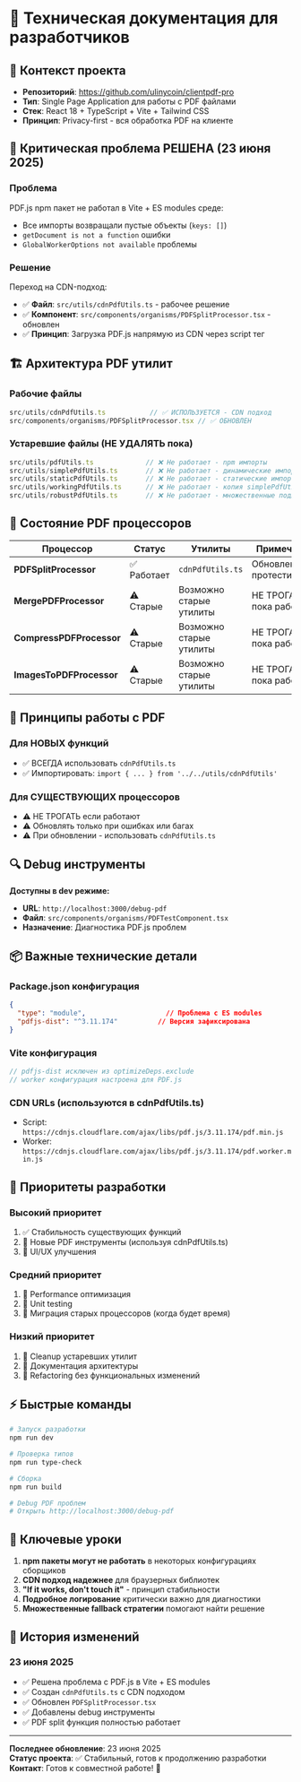 # 📝 Техническая документация для разработчиков

## 🎯 Контекст проекта
- **Репозиторий**: https://github.com/ulinycoin/clientpdf-pro
- **Тип**: Single Page Application для работы с PDF файлами
- **Стек**: React 18 + TypeScript + Vite + Tailwind CSS
- **Принцип**: Privacy-first - вся обработка PDF на клиенте

## 🔧 Критическая проблема РЕШЕНА (23 июня 2025)

### Проблема
PDF.js npm пакет не работал в Vite + ES modules среде:
- Все импорты возвращали пустые объекты (`keys: []`)
- `getDocument is not a function` ошибки
- `GlobalWorkerOptions not available` проблемы

### Решение
Переход на CDN-подход:
- ✅ **Файл**: `src/utils/cdnPdfUtils.ts` - рабочее решение
- ✅ **Компонент**: `src/components/organisms/PDFSplitProcessor.tsx` - обновлен
- ✅ **Принцип**: Загрузка PDF.js напрямую из CDN через script тег

## 🏗️ Архитектура PDF утилит

### Рабочие файлы
```typescript
src/utils/cdnPdfUtils.ts           // ✅ ИСПОЛЬЗУЕТСЯ - CDN подход
src/components/organisms/PDFSplitProcessor.tsx // ✅ ОБНОВЛЕН
```

### Устаревшие файлы (НЕ УДАЛЯТЬ пока)
```typescript
src/utils/pdfUtils.ts             // ❌ Не работает - npm импорты
src/utils/simplePdfUtils.ts       // ❌ Не работает - динамические импорты  
src/utils/staticPdfUtils.ts       // ❌ Не работает - статические импорты
src/utils/workingPdfUtils.ts      // ❌ Не работает - копия simplePdfUtils
src/utils/robustPdfUtils.ts       // ❌ Не работает - множественные подходы
```

## 🎨 Состояние PDF процессоров

| Процессор | Статус | Утилиты | Примечание |
|-----------|--------|---------|------------|
| **PDFSplitProcessor** | ✅ Работает | `cdnPdfUtils.ts` | Обновлен и протестирован |
| **MergePDFProcessor** | ⚠️ Старые | Возможно старые утилиты | НЕ ТРОГАТЬ пока работает |
| **CompressPDFProcessor** | ⚠️ Старые | Возможно старые утилиты | НЕ ТРОГАТЬ пока работает |
| **ImagesToPDFProcessor** | ⚠️ Старые | Возможно старые утилиты | НЕ ТРОГАТЬ пока работает |

## 🚨 Принципы работы с PDF

### Для НОВЫХ функций
- ✅ ВСЕГДА использовать `cdnPdfUtils.ts`
- ✅ Импортировать: `import { ... } from '../../utils/cdnPdfUtils'`

### Для СУЩЕСТВУЮЩИХ процессоров
- ⚠️ НЕ ТРОГАТЬ если работают
- ⚠️ Обновлять только при ошибках или багах
- ⚠️ При обновлении - использовать `cdnPdfUtils.ts`

## 🔍 Debug инструменты

**Доступны в dev режиме:**
- **URL**: `http://localhost:3000/debug-pdf`
- **Файл**: `src/components/organisms/PDFTestComponent.tsx`
- **Назначение**: Диагностика PDF.js проблем

## 📦 Важные технические детали

### Package.json конфигурация
```json
{
  "type": "module",                    // Проблема с ES modules
  "pdfjs-dist": "^3.11.174"          // Версия зафиксирована
}
```

### Vite конфигурация
```typescript
// pdfjs-dist исключен из optimizeDeps.exclude
// worker конфигурация настроена для PDF.js
```

### CDN URLs (используются в cdnPdfUtils.ts)
- Script: `https://cdnjs.cloudflare.com/ajax/libs/pdf.js/3.11.174/pdf.min.js`
- Worker: `https://cdnjs.cloudflare.com/ajax/libs/pdf.js/3.11.174/pdf.worker.min.js`

## 🎯 Приоритеты разработки

### Высокий приоритет
1. ✅ Стабильность существующих функций
2. 🔄 Новые PDF инструменты (используя cdnPdfUtils.ts)
3. 🔄 UI/UX улучшения

### Средний приоритет
1. 🔄 Performance оптимизация
2. 🔄 Unit testing
3. 🔄 Миграция старых процессоров (когда будет время)

### Низкий приоритет
1. 🔄 Cleanup устаревших утилит
2. 🔄 Документация архитектуры
3. 🔄 Refactoring без функциональных изменений

## ⚡ Быстрые команды

```bash
# Запуск разработки
npm run dev

# Проверка типов
npm run type-check

# Сборка
npm run build

# Debug PDF проблем
# Открыть http://localhost:3000/debug-pdf
```

## 🧠 Ключевые уроки

1. **npm пакеты могут не работать** в некоторых конфигурациях сборщиков
2. **CDN подход надежнее** для браузерных библиотек
3. **"If it works, don't touch it"** - принцип стабильности
4. **Подробное логирование** критически важно для диагностики
5. **Множественные fallback стратегии** помогают найти решение

## 🔄 История изменений

### 23 июня 2025
- ✅ Решена проблема с PDF.js в Vite + ES modules
- ✅ Создан `cdnPdfUtils.ts` с CDN подходом
- ✅ Обновлен `PDFSplitProcessor.tsx`
- ✅ Добавлены debug инструменты
- ✅ PDF split функция полностью работает

---
**Последнее обновление**: 23 июня 2025  
**Статус проекта**: ✅ Стабильный, готов к продолжению разработки  
**Контакт**: Готов к совместной работе! 🚀